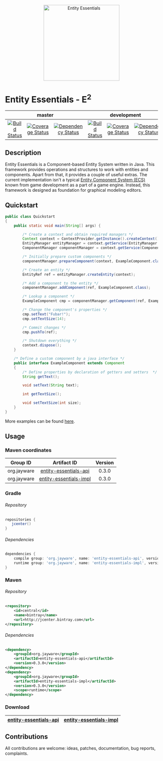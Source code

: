 <p align="center">
    <img src="http://jayware.github.io/entity-essentials/assets/images/e2-logo.svg" height="250" alt="Entity Essentials">
</p>
<p>
    <h1>Entity Essentials - E<sup>2</sup></h1>
<table>
    <thead>
        <tr>
            <th align="center" colspan="3">master</th>
            <th align="center" colspan="3">development</th>
        </tr>
    </thead>
    <tbody>
        <tr>
            <td align="center">
                <a href="https://travis-ci.org/jayware/entity-essentials">
                    <img src="https://img.shields.io/travis/jayware/entity-essentials/master.svg?style=flat-square" alt="Build Status">
                </a>
            </td>
            <td align="center">
                <a href="https://coveralls.io/github/jayware/entity-essentials?branch=master">
                    <img src="https://img.shields.io/coveralls/jayware/entity-essentials/master.svg?style=flat-square" alt="Coverage Status" />
                </a>
            </td>
            <td align="center">
                <a href="https://www.versioneye.com/user/projects/56b464390a0ff50035ba7e9f?child=summary">
                    <img src="https://www.versioneye.com/user/projects/56b464390a0ff50035ba7e9f/badge.svg?style=flat" alt="Dependency Status" />
                </a>
            </td>
            <td align="center">
                <a href="https://travis-ci.org/jayware/entity-essentials">
                    <img src="https://img.shields.io/travis/jayware/entity-essentials/development.svg?style=flat-square" alt="Build Status">
                </a>
            </td>
            <td align="center">
                <a href="https://coveralls.io/github/jayware/entity-essentials?branch=development">
                    <img src="https://img.shields.io/coveralls/jayware/entity-essentials/development.svg?style=flat-square" alt="Coverage Status" />
                </a>
            </td>
            <td align="center">
                <a href="https://www.versioneye.com/user/projects/56b465e30a0ff5002c85efe0?child=summary">
                    <img src="https://www.versioneye.com/user/projects/56b465e30a0ff5002c85efe0/badge.svg?style=flat" alt="Dependency Status" />
                </a>
            </td>
        </tr>
    </tbody>
</table>
</p>

## Description
Entity Essentials is a Component-based Entity System written in Java. This framework provides operations and structures to work with entities and components.
Apart from that, it provides a couple of useful extras. The current implementation isn't a typical <a href="https://en.wikipedia.org/wiki/Entity_component_system">Entity Component System (ECS)</a>
known from game development as a part of a game engine. Instead, this framework is designed as foundation for graphical modeling editors.

## Quickstart
```java
public class Quickstart
{
    public static void main(String[] args) {

        /* Create a context and obtain required managers */
        Context context = ContextProvider.getInstance().createContext();
        EntityManager entityManager = context.getService(EntityManager.class);
        ComponentManager componentManager = context.getService(ComponentManager.class);

        /* Initially prepare custom components */
        componentManager.prepareComponent(context, ExampleComponent.class);

        /* Create an entity */
        EntityRef ref = entityManager.createEntity(context);

        /* Add a component to the entity */
        componentManager.addComponent(ref, ExampleComponent.class);

        /* Lookup a component */
        ExampleComponent cmp = componentManager.getComponent(ref, ExampleComponent.class);

        /* Change the component's properties */
        cmp.setText("Fubar!");
        cmp.setTextSize(14);

        /* Commit changes */
        cmp.pushTo(ref);

        /* Shutdown everything */
        context.dispose();
    }

    /* Define a custom component by a java interface */
    public interface ExampleComponent extends Component
    {
        /* Define properties by declaration of getters and setters  */
        String getText();

        void setText(String text);

        int getTextSize();

        void setTextSize(int size);
    }
}
```
More examples can be found [here](examples/README.md).

## Usage

### Maven coordinates
| Group ID              | Artifact ID                                                                                                      | Version |
| :-------------------: | :--------------------------------------------------------------------------------------------------------------: | :-----: |
| org.jayware           | <a href="https://jcenter.bintray.com/org/jayware/entity-essentials-api/">entity-essentials-api</a>     | 0.3.0   |
| org.jayware           | <a href="https://jcenter.bintray.com/org/jayware/entity-essentials-impl/">entity-essentials-impl</a>   | 0.3.0   |

### Gradle
###### Repository
```groovy
repositories {
   jcenter()
}
```
###### Dependencies
```groovy
dependencies {
    compile group: 'org.jayware', name: 'entity-essentials-api', version: '0.3.0'
    runtime group: 'org.jayware', name: 'entity-essentials-impl', version: '0.3.0'
}
```

### Maven
###### Repository
```xml
<repository>
    <id>central</id>
    <name>bintray</name>
    <url>http://jcenter.bintray.com</url>
</repository>
```
###### Dependencies
```xml
<dependency>
    <groupId>org.jayware</groupId>
    <artifactId>entity-essentials-api</artifactId>
    <version>0.3.0</version>
</dependency>
<dependency>
    <groupId>org.jayware</groupId>
    <artifactId>entity-essentials-impl</artifactId>
    <version>0.3.0</version>
    <scope>runtime</scope>
</dependency>
```

### Download
| <a href="https://jcenter.bintray.com/org/jayware/entity-essentials-api/">entity-essentials-api</a> | <a href="https://jcenter.bintray.com/org/jayware/entity-essentials-impl">entity-essentials-impl</a> |
| :------------------------------------------------------------------------------------------------: | :-------------------------------------------------------------------------------------------------: |

## Contributions
All contributions are welcome: ideas, patches, documentation, bug reports, complaints.
